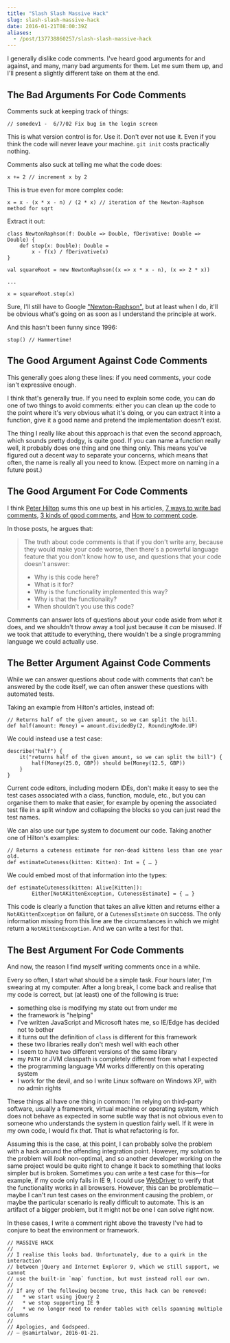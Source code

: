 ```yaml
---
title: "Slash Slash Massive Hack"
slug: slash-slash-massive-hack
date: 2016-01-21T08:00:39Z
aliases:
  - /post/137738860257/slash-slash-massive-hack
---
```


I generally dislike code comments. I've heard good arguments for and against, and many, many bad arguments for them. Let me sum them up, and I'll present a slightly different take on them at the end.

<!--more-->

## The Bad Arguments For Code Comments

Comments suck at keeping track of things:

    // somedev1 -  6/7/02 Fix bug in the login screen

This is what version control is for. Use it. Don't ever not use it. Even if you think the code will never leave your machine. `git init` costs practically nothing.

Comments also suck at telling me what the code does:

    x += 2 // increment x by 2

This is true even for more complex code:

    x = x - (x * x - n) / (2 * x) // iteration of the Newton-Raphson method for sqrt

Extract it out:

    class NewtonRaphson(f: Double => Double, fDerivative: Double => Double) {
        def step(x: Double): Double =
            x - f(x) / fDerivative(x)
    }

    val squareRoot = new NewtonRaphson((x => x * x - n), (x => 2 * x))

    ...

    x = squareRoot.step(x)

Sure, I'll still have to Google ["Newton-Raphson"][Newton's method], but at least when I do, it'll be obvious what's going on as soon as I understand the principle at work.

And this hasn't been funny since 1996:

    stop() // Hammertime!

[Newton's method]: https://en.wikipedia.org/wiki/Newton's_method

## The Good Argument Against Code Comments

This generally goes along these lines: if you need comments, your code isn't expressive enough.

I think that's generally true. If you need to explain some code, you can do one of two things to avoid comments: either you can clean up the code to the point where it's very obvious what it's doing, or you can extract it into a function, give it a good name and pretend the implementation doesn't exist.

The thing I really like about this approach is that even the second approach, which sounds pretty dodgy, is quite good. If you can name a function really well, it probably does one thing and one thing only. This means you've figured out a decent way to separate your concerns, which means that often, the name is really all you need to know. (Expect more on naming in a future post.)

## The Good Argument For Code Comments

I think [Peter Hilton][@peterhilton] sums this one up best in his articles, [7 ways to write bad comments][], [3 kinds of good comments][], and [How to comment code][].

In those posts, he argues that:

> The truth about code comments is that if you don't write any, because they would make your code worse, then there's a powerful language feature that you don't know how to use, and questions that your code doesn't answer:
>
>   * Why is this code here?
>   * What is it for?
>   * Why is the functionality implemented this way?
>   * Why is that the functionality?
>   * When shouldn't you use this code?

Comments can answer lots of questions about your code aside from *what* it does, and we shouldn't throw away a tool just because it *can* be misused. If we took that attitude to everything, there wouldn't be a single programming language we could actually use.

[@peterhilton]: https://twitter.com/peterhilton
[7 ways to write bad comments]: http://hilton.org.uk/blog/7-ways-to-write-bad-comments
[3 kinds of good comments]: http://hilton.org.uk/blog/3-kinds-of-good-comments
[How to comment code]: http://hilton.org.uk/blog/how-to-comment-code

## The Better Argument Against Code Comments

While we can answer questions about code with comments that can't be answered by the code itself, we can often answer these questions with automated tests.

Taking an example from Hilton's articles, instead of:

    // Returns half of the given amount, so we can split the bill.
    def half(amount: Money) = amount.dividedBy(2, RoundingMode.UP)

We could instead use a test case:

    describe("half") {
        it("returns half of the given amount, so we can split the bill") {
            half(Money(25.0, GBP)) should be(Money(12.5, GBP))
        }
    }

Current code editors, including modern IDEs, don't make it easy to see the test cases associated with a class, function, module, etc., but you can organise them to make that easier, for example by opening the associated test file in a split window and collapsing the blocks so you can just read the test names.

We can also use our type system to document our code. Taking another one of Hilton's examples:

    // Returns a cuteness estimate for non-dead kittens less than one year old.
    def estimateCuteness(kitten: Kitten): Int = { … }

We could embed most of that information into the types:

    def estimateCuteness(kitten: Alive[Kitten]):
            Either[NotAKittenException, CutenessEstimate] = { … }

This code is clearly a function that takes an alive kitten and returns either a `NotAKittenException` on failure, or a `CutenessEstimate` on success. The only information missing from this line are the circumstances in which we might return a `NotAKittenException`. And we can write a test for that.

## The Best Argument For Code Comments

And now, the reason I find myself writing comments once in a while.

Every so often, I start what should be a simple task. Four hours later, I'm swearing at my computer. After a long break, I come back and realise that my code is correct, but (at least) one of the following is true:

  * something else is modifying my state out from under me
  * the framework is "helping"
  * I've written JavaScript and Microsoft hates me, so IE/Edge has decided not to bother
  * it turns out the definition of `class` is different for this framework
  * these two libraries really don't mesh well with each other
  * I seem to have two different versions of the same library
  * my `PATH` or JVM classpath is completely different from what I expected
  * the programming language VM works differently on this operating system
  * I work for the devil, and so I write Linux software on Windows XP, with no admin rights

These things all have one thing in common: I'm relying on third-party software, usually a framework, virtual machine or operating system, which does not behave as expected in some subtle way that is not obvious even to someone who understands the system in question fairly well. If it were in my own code, I would fix *that*. That is what refactoring is for.

Assuming this is the case, at this point, I can probably solve the problem with a hack around the offending integration point. However, my solution to the problem will *look* non-optimal, and so another developer working on the same project would be quite right to change it back to something that looks simpler but is broken. Sometimes you can write a test case for this—for example, if my code only fails in IE 9, I could use [WebDriver][] to verify that the functionality works in all browsers. However, this can be problematic—maybe I can't run test cases on the environment causing the problem, or maybe the particular scenario is really difficult to automate. This is an artifact of a bigger problem, but it might not be one I can solve right now.

In these cases, I write a comment right above the travesty I've had to conjure to beat the environment or framework.

    // MASSIVE HACK
    //
    // I realise this looks bad. Unfortunately, due to a quirk in the interaction
    // between jQuery and Internet Explorer 9, which we still support, we cannot
    // use the built-in `map` function, but must instead roll our own.
    //
    // If any of the following become true, this hack can be removed:
    //   * we start using jQuery 2
    //   * we stop supporting IE 9
    //   * we no longer need to render tables with cells spanning multiple columns
    //
    // Apologies, and Godspeed.
    // — @samirtalwar, 2016-01-21.

[WebDriver]: http://www.seleniumhq.org/projects/webdriver/
